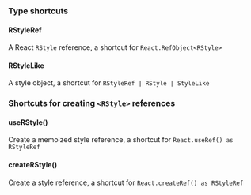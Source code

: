 ### Type shortcuts

#### RStyleRef
A React `RStyle` reference, a shortcut for `React.RefObject<RStyle>`

#### RStyleLike
A style object, a shortcut for `RStyleRef | RStyle | StyleLike`

### Shortcuts for creating `<RStyle>` references

#### useRStyle()
Create a memoized style reference, a shortcut for `React.useRef() as RStyleRef`

#### createRStyle()
Create a style reference, a shortcut for `React.createRef() as RStyleRef`
